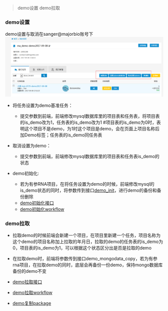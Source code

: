 >demo设置
>demo拉取

### demo设置

demo设置与取消在sanger@majorbio账号下
![demo设置](img/demo设置.png)

* 将任务设置为demo基准任务：
  * 提交参数到前端，前端修改mysql数据库里的项目表和任务表，将项目表的is_demo改为1，任务表的is_demo改为1  #项目表的is_demo为0时，表明这个项目不是demo，为1时这个项目是demo，会在页面上项目名称后加Demo标签；任务表的is_demo同任务表


* 取消设置为demo：
  * 提交参数到前端，前端修改mysql数据库里的项目表和任务表is_demo的状态


* demo初始化:
  * 若为有参RNA项目，在将任务设置为demo的时候，前端修改mysql的is_demo状态的同时，将参数传到接口[demo_init](http://git.majorbio.com/sanger_bioinfo/SangerBiocluster/webroot/mainapp/controllers/submit/demo_init.py)，进行demo的备份和备份删除
  * [demo初始化接口](http://git.majorbio.com/sanger_bioinfo/SangerBiocluster/webroot/mainapp/controllers/submit/demo_init.py)
  * [demo初始化workflow](http://git.majorbio.com/sanger_bioinfo/SangerBiocluster/src/mbio/workflows/copy_demo/demo_init.py)

### demo拉取

* 拉取demo的时候前端会新建一个项目，在项目里新建一个任务，项目名称为这个demo的项目名称加上拉取的年月日，拉取的demo的任务表的is_demo为0，项目表的is_demo为1，可以根据这个状态区分出是否是拉取的demo

* 在拉取demo时，前端将参数传到接口demo_mongodata_copy，若为有参rna项目，在拉取demo的同时，底层会再备份一份demo，保持mongo数据库备份的demo不变
* [demo拉取接口]()
* [demo拉取workflow]()
* [demo复制package]()

